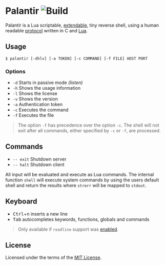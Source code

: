 # Palantir ![Build](https://img.shields.io/travis/cuhsat/palantir.svg)
Palantir is a Lua scriptable, [extendable](doc/environment.md), tiny reverse 
shell, using a human readable [protocol](doc/protocol.md) written in C and 
[Lua](https://www.lua.org).

## Usage
```
$ palantir [-dhlv] [-a TOKEN] [-c COMMAND] [-f FILE] HOST PORT
```

### Options
* `-d` Starts in passive mode _(listen)_
* `-h` Shows the usage information
* `-l` Shows the license
* `-v` Shows the version
* `-a` Authentication token
* `-c` Executes the command
* `-f` Executes the file

> The option `-f` has precedence over the option `-c`. The shell will not exit 
> after all commands, either specified by `-c` or `-f`, are processed.

## Commands
* `-- exit` Shutdown server
* `-- halt` Shutdown client

All input will be evaluated and execute as Lua commands. The internal function
`shell` will execute system commands by using the users default shell and 
return the results where `strerr` will be mapped to `stdout`.

## Keyboard
* <kbd>Ctrl</kbd>+<kbd>n</kbd> inserts a new line
* <kbd>Tab</kbd> autocompletes keywords, functions, globals and commands

> Only available if `readline` support was [enabled](doc/build.md).

## License
Licensed under the terms of the [MIT License](LICENSE).